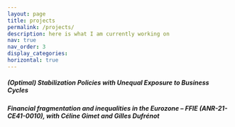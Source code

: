 ```yaml
---
layout: page
title: projects
permalink: /projects/
description: here is what I am currently working on
nav: true
nav_order: 3
display_categories: 
horizontal: true
---
```




##### (Optimal) Stabilization Policies with Unequal Exposure to Business Cycles

##### Financial fragmentation and inequalities in the Eurozone – FFIE (ANR-21-CE41-0010), with Céline Gimet and Gilles Dufrénot 

